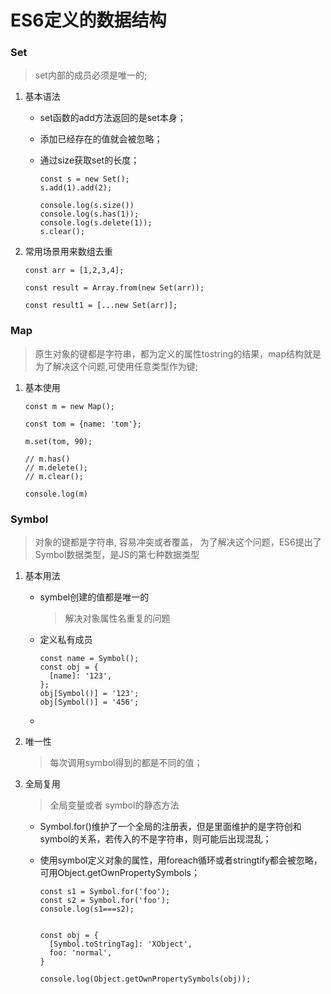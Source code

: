 # ES6定义的数据结构

### Set
> set内部的成员必须是唯一的;

1. 基本语法

    * set函数的add方法返回的是set本身；

    * 添加已经存在的值就会被忽略；

    * 通过size获取set的长度；

      ```
      const s = new Set();
      s.add(1).add(2);

      console.log(s.size())
      console.log(s.has(1));
      console.log(s.delete(1));
      s.clear();
      ```
2. 常用场景用来数组去重

    ```
    const arr = [1,2,3,4];

    const result = Array.from(new Set(arr));

    const result1 = [...new Set(arr)];
    ```

### Map

> 原生对象的键都是字符串，都为定义的属性tostring的结果，map结构就是为了解决这个问题,可使用任意类型作为键;

1. 基本使用
    ```
    const m = new Map();

    const tom = {name: 'tom'};

    m.set(tom, 90);

    // m.has()
    // m.delete();
    // m.clear();

    console.log(m)

   ```

### Symbol

> 对象的键都是字符串, 容易冲突或者覆盖， 为了解决这个问题，ES6提出了Symbol数据类型，是JS的第七种数据类型

1. 基本用法

    * symbel创建的值都是唯一的

      > 解决对象属性名重复的问题
    
    * 定义私有成员

        ```
        const name = Symbol();
        const obj = {
          [name]: '123',
        };
        obj[Symbol()] = '123';
        obj[Symbol()] = '456';
        ```
    * 
2. 唯一性

    > 每次调用symbol得到的都是不同的值；

3. 全局复用

    > 全局变量或者 symbol的静态方法

    * Symbol.for()维护了一个全局的注册表，但是里面维护的是字符创和symbol的关系，若传入的不是字符串，则可能后出现混乱；

    * 使用symbol定义对象的属性，用foreach循环或者stringtify都会被忽略，可用Object.getOwnPropertySymbols；

      ```
      const s1 = Symbol.for('foo');
      const s2 = Symbol.for('foo');
      console.log(s1===s2);

      
      const obj = {
        [Symbol.toStringTag]: 'XObject',
        foo: 'normal',
      }

      console.log(Object.getOwnPropertySymbols(obj));
      ```





